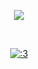 
⠀⠀⠀   
⠀⠀⠀   
<p align="center">
  <img src="https://files.catbox.moe/vazzfc.png" />
</p>
⠀⠀⠀   

<p align="center" 
  
[![:3](https://files.catbox.moe/7lz1f2.png)](https://rentry.co/tianhe) 

⠀⠀⠀   ⠀⠀⠀   ⠀⠀⠀   

⠀⠀⠀   ⠀⠀⠀   ⠀⠀⠀   ⠀⠀⠀   ⠀⠀⠀   ⠀⠀⠀   
⠀⠀⠀   ⠀⠀⠀   ⠀⠀⠀   ⠀⠀⠀   ⠀⠀⠀   
⠀⠀⠀  ⠀⠀⠀   
